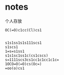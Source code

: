 # notes

个人存放

```smiles
OC(=O)c1cc(Cl)cs1
```

```smiles

s1s1ss1s1s111scs1
s1scs1
1=s=s1ss1
s1s1sc1ss1c(cs1cscs)
s=1111scs3cs1cc1c1cc1c1c=
1OCO=O(=O)cs(Oc=)
=oo(o)cs1
```